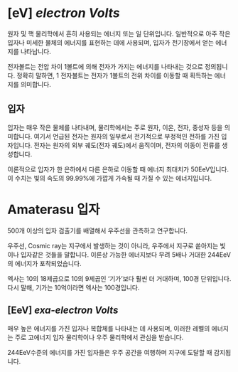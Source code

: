 # \[eV\] *electron Volts*

원자 및 핵 물리학에서 흔히 사용되는 에너지 또는 일 단위입니다. 일반적으로 아주 작은 입자나 미세한 물체의 에너지를 표현하는 데에 사용되며, 입자가 전기장에서 얻는 에너지를 나타납니다.

전자볼트는 전압 차이 1볼트에 의해 전자가 가지는 에너지를 나타내는 것으로 정의됩니다.
정확히 말하면, 1 전자볼트는 전자가 1볼트의 전위 차이를 이동할 때 획득하는 에너지를 의미합니다.
## 입자

입자는 매우 작은 물체를 나타내며, 물리학에서는 주로 원자, 이온, 전자, 중성자 등을 의미합니다.
여기서 언급된 전자는 원자의 일부로서 전기적으로 부정적인 전하를 가진 입자입니다.
전자는 원자의 외부 궤도(전자 궤도)에서 움직이며, 전자의 이동이 전류를 생성합니다.

이론적으로 입자가 한 은하에서 다른 은하로 이동할 때 에너지 최대치가 50EeV입니다.
이 수치는 빛의 속도의 99.99%에 가깝게 가속될 때 가질 수 있는 에너지입니다.
# Amaterasu 입자

500개 이상의 입자 검출기를 배열해서 우주선을 관측하고 연구합니다.

우주선, Cosmic ray는 지구에서 발생하는 것이 아니라, 우주에서 지구로 쏟아지는 빛이나 입자같은 것들을 말합니다. 이론상 가능한 에너지보다 무려 5배나 거대한 244EeV의 에너지가 포착되었습니다.

엑사는 10의 18제곱으로 10의 9제곱인 ‘기가’보다 훨씬 더 거대하며, 100경 단위입니다.
다시 말해, 기가는 10억이라면 엑사는 100경입니다.

## \[EeV\] *exa-electron Volts*

매우 높은 에너지를 가진 입자나 복합체를 나타내는 데 사용되며, 이러한 레벨의 에너지는 주로 고에너지 입자 물리학이나 우주 물리학에서 관심을 받습니다.

244EeV수준의 에너지를 가진 입자들은 우주 공간을 여행하며 지구에 도달할 때 감지됩니다.
